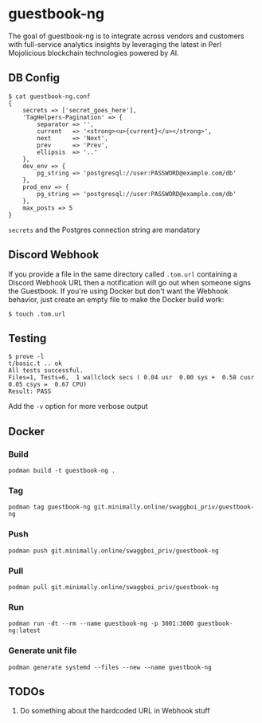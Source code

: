 # guestbook-ng

The goal of guestbook-ng is to integrate across vendors and customers
with full-service analytics insights by leveraging the latest in Perl
Mojolicious blockchain technologies powered by AI.

## DB Config

    $ cat guestbook-ng.conf
    {
        secrets => ['secret_goes_here'],
        'TagHelpers-Pagination' => {
            separator => '',
            current   => '<strong><u>{current}</u></strong>',
            next      => 'Next',
            prev      => 'Prev',
            ellipsis  => '..'
        },
        dev_env => {
            pg_string => 'postgresql://user:PASSWORD@example.com/db'
        },
        prod_env => {
            pg_string => 'postgresql://user:PASSWORD@example.com/db'
        },
        max_posts => 5
    }

`secrets` and the Postgres connection string are mandatory

## Discord Webhook

If you provide a file in the same directory called `.tom.url`
containing a Discord Webhook URL then a notification will go out when
someone signs the Guestbook. If you're using Docker but don't want the
Webhook behavior, just create an empty file to make the Docker build
work:

    $ touch .tom.url

## Testing

    $ prove -l
    t/basic.t .. ok
    All tests successful.
    Files=1, Tests=6,  1 wallclock secs ( 0.04 usr  0.00 sys +  0.58 cusr  0.05 csys =  0.67 CPU)
    Result: PASS

Add the `-v` option for more verbose output

## Docker

### Build

    podman build -t guestbook-ng .

### Tag

    podman tag guestbook-ng git.minimally.online/swaggboi_priv/guestbook-ng

### Push

    podman push git.minimally.online/swaggboi_priv/guestbook-ng

### Pull

    podman pull git.minimally.online/swaggboi_priv/guestbook-ng

### Run

    podman run -dt --rm --name guestbook-ng -p 3001:3000 guestbook-ng:latest

### Generate unit file

    podman generate systemd --files --new --name guestbook-ng

## TODOs

1. Do something about the hardcoded URL in Webhook stuff
